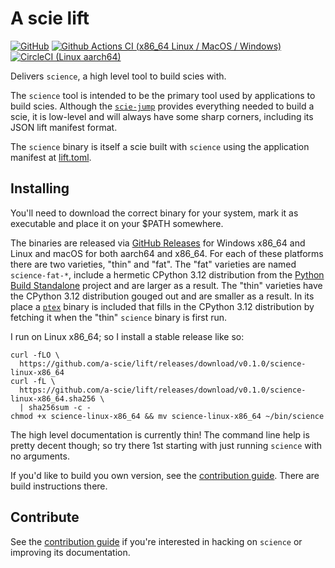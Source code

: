 # A scie lift

[![GitHub](https://img.shields.io/github/license/a-scie/lift)](LICENSE)
[![Github Actions CI (x86_64 Linux / MacOS / Windows)](https://github.com/a-scie/lift/actions/workflows/ci.yml/badge.svg)](https://github.com/a-scie/lift/actions/workflows/ci.yml)
[![CircleCI (Linux aarch64)](https://circleci.com/gh/a-scie/lift.svg?style=svg)](https://circleci.com/gh/a-scie/lift)

Delivers `science`, a high level tool to build scies with.

The `science` tool is intended to be the primary tool used by applications to build scies. Although
the [`scie-jump`](https://github.com/a-scie/jump) provides everything needed to build a scie, it is
low-level and will always have some sharp corners, including its JSON lift manifest format.

The `science` binary is itself a scie built with `science` using the application manifest at
[lift.toml](lift.toml).

## Installing

You'll need to download the correct binary for your system, mark it as executable and place it on
your $PATH somewhere.

The binaries are released via [GitHub Releases](https://github.com/a-scie/lift/releases)
for Windows x86_64 and Linux and macOS for both aarch64 and x86_64. For each of these platforms
there are two varieties, "thin" and "fat". The "fat" varieties are named `science-fat-*`, include
a hermetic CPython 3.12 distribution from the [Python Build Standalone]() project and are larger as
a result. The "thin" varieties have the CPython 3.12 distribution gouged out and are smaller as a
result. In its place a [`ptex`](https://github.com/a-scie/ptex) binary is included that fills in the
CPython 3.12 distribution by fetching it when the "thin" `science` binary is first run.

I run on Linux x86_64; so I install a stable release like so:
```
curl -fLO \
  https://github.com/a-scie/lift/releases/download/v0.1.0/science-linux-x86_64
curl -fL \
  https://github.com/a-scie/lift/releases/download/v0.1.0/science-linux-x86_64.sha256 \
  | sha256sum -c -
chmod +x science-linux-x86_64 && mv science-linux-x86_64 ~/bin/science
```

The high level documentation is currently thin! The command line help is pretty decent though; so
try there 1st starting with just running `science` with no arguments.

If you'd like to build you own version, see the [contribution guide](CONTRIBUTING.md). There are
build instructions there.

## Contribute

See the [contribution guide](CONTRIBUTING.md) if you're interested in hacking on `science` or
improving its documentation.
